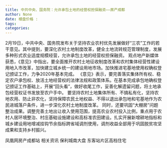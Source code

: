 ```yaml
---
title: 中共中央、国务院：允许承包土地的经营权担保融资——房产成都
author: None
date: 楼盘价格 : 
tags: 
categories: 
---
```

                        
<!-- more -->
2月19日，中共中央、国务院发布关于坚持农业农村优先发展做好“三农”工作的若干意见。其中提到，要深化农村土地制度改革，健全土地流转规范管理制度，发展多种形式农业适度规模经营，允许承包土地的经营权担保融资。
观点地产新媒体获悉，《意见》中指出，要全面推开农村土地征收制度改革和农村集体经营性建设用地入市改革，加快建立城乡统一的建设用地市场。加快推进宅基地使用权确权登记颁证工作，力争2020年基本完成。
《意见》表示，要完善落实集体所有权、稳定农户承包权、放活土地经营权的法律法规和政策体系。在基本完成承包地确权登记颁证工作基础上，开展“回头看”，做好收尾工作，妥善化解遗留问题，将土地承包经营权证书发放至农户手中。
要坚持农村土地集体所有、不搞私有化，坚持农地农用、防止非农化，坚持保障农民土地权益、不得以退出承包地和宅基地作为农民进城落户条件，进一步深化农村土地制度改革。
同时，还要巩固“大棚房”问题整治成果。调整完善土地出让收入使用范围，提高农业农村投入比例，重点用于农村人居环境整治、村庄基础设施建设和高标准农田建设。扎实开展新增耕地指标和城乡建设用地增减挂钩节余指标跨省域调剂使用，调剂收益全部用于巩固脱贫攻坚成果和支持乡村振兴。
                        
                        
                        
                        
                                        
                    
                    
                
                    
                    
                    
                
                    
                
凤凰网房产成都站
相关资讯
保利城南大盘
东客站片区高档住宅
	                        
	                    
	                        
	                    
